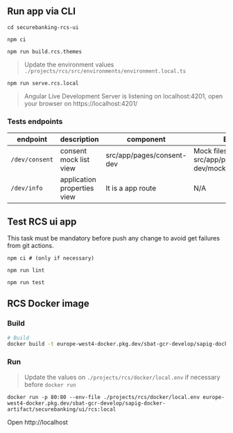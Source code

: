 ## Run app via CLI
```shell
cd securebanking-rcs-ui
```
```shell
npm ci
```
```shell
npm run build.rcs.themes
```
> Update the environment values `./projects/rcs/src/environments/environment.local.ts`

```shell
npm run serve.rcs.local
```
> Angular Live Development Server is listening on localhost:4201, open your browser on https://localhost:4201/

### Tests endpoints

| endpoint       | description                 | component                 | Extras                                      |
|----------------|-----------------------------|---------------------------|---------------------------------------------|
| `/dev/consent` | consent mock list view      | src/app/pages/consent-dev | Mock files: src/app/pages/consent-dev/mocks |
| `/dev/info`    | application properties view | It is a app route         | N/A                                         |

## Test RCS ui app
This task must be mandatory before push any change to avoid get failures from git actions.
```shell
npm ci # (only if necessary)
```
```shell
npm run lint
```
```shell
npm run test
```
## RCS Docker image
### Build
```bash
# Build
docker build -t europe-west4-docker.pkg.dev/sbat-gcr-develop/sapig-docker-artifact/securebanking/ui/rcs:local -f projects/rcs/docker/Dockerfile .
```
### Run
> Update the values on `./projects/rcs/docker/local.env` if necessary before `docker run`
```shell
docker run -p 80:80 --env-file ./projects/rcs/docker/local.env europe-west4-docker.pkg.dev/sbat-gcr-develop/sapig-docker-artifact/securebanking/ui/rcs:local
```
Open http://localhost
